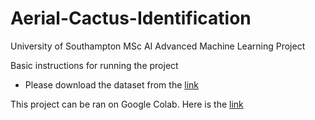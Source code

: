 # Aerial-Cactus-Identification
University of Southampton MSc AI Advanced Machine Learning Project

Basic instructions for running the project
* Please download the dataset from the [link](https://www.kaggle.com/c/aerial-cactus-identification/data)

This project can be ran on Google Colab. Here is the [link](https://colab.research.google.com/drive/1GMKO8chkf3i5cOyto04tr0twdKxNozrr?usp=sharing)
